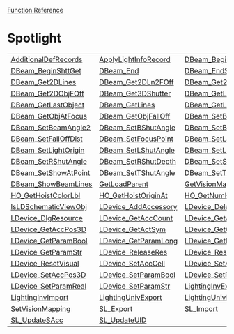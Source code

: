 [Function Reference](../README.md)

# Spotlight

| | | |
|---|---|---|
| [AdditionalDefRecords](../Functions/AdditionalDefRecords.md) | [ApplyLightInfoRecord](../Functions/ApplyLightInfoRecord.md) | [DBeam_Begin](../Functions/DBeam_Begin.md) |
| [DBeam_BeginShttGet](../Functions/DBeam_BeginShttGet.md) | [DBeam_End](../Functions/DBeam_End.md) | [DBeam_EndShttGet](../Functions/DBeam_EndShttGet.md) |
| [DBeam_Get2DLines](../Functions/DBeam_Get2DLines.md) | [DBeam_Get2DLn2FOff](../Functions/DBeam_Get2DLn2FOff.md) | [DBeam_Get2DObjAtFs](../Functions/DBeam_Get2DObjAtFs.md) |
| [DBeam_Get2DObjFOff](../Functions/DBeam_Get2DObjFOff.md) | [DBeam_Get3DShutter](../Functions/DBeam_Get3DShutter.md) | [DBeam_GetLast2DObj](../Functions/DBeam_GetLast2DObj.md) |
| [DBeam_GetLastObject](../Functions/DBeam_GetLastObject.md) | [DBeam_GetLines](../Functions/DBeam_GetLines.md) | [DBeam_GetLines2FOff](../Functions/DBeam_GetLines2FOff.md) |
| [DBeam_GetObjAtFocus](../Functions/DBeam_GetObjAtFocus.md) | [DBeam_GetObjFallOff](../Functions/DBeam_GetObjFallOff.md) | [DBeam_SetBeamAngle](../Functions/DBeam_SetBeamAngle.md) |
| [DBeam_SetBeamAngle2](../Functions/DBeam_SetBeamAngle2.md) | [DBeam_SetBShutAngle](../Functions/DBeam_SetBShutAngle.md) | [DBeam_SetBShutDepth](../Functions/DBeam_SetBShutDepth.md) |
| [DBeam_SetFallOffDist](../Functions/DBeam_SetFallOffDist.md) | [DBeam_SetFocusPoint](../Functions/DBeam_SetFocusPoint.md) | [DBeam_SetLampRot](../Functions/DBeam_SetLampRot.md) |
| [DBeam_SetLightOrigin](../Functions/DBeam_SetLightOrigin.md) | [DBeam_SetLShutAngle](../Functions/DBeam_SetLShutAngle.md) | [DBeam_SetLShutDepth](../Functions/DBeam_SetLShutDepth.md) |
| [DBeam_SetRShutAngle](../Functions/DBeam_SetRShutAngle.md) | [DBeam_SetRShutDepth](../Functions/DBeam_SetRShutDepth.md) | [DBeam_SetShow3DType](../Functions/DBeam_SetShow3DType.md) |
| [DBeam_SetShowAtPoint](../Functions/DBeam_SetShowAtPoint.md) | [DBeam_SetTShutAngle](../Functions/DBeam_SetTShutAngle.md) | [DBeam_SetTShutDepth](../Functions/DBeam_SetTShutDepth.md) |
| [DBeam_ShowBeamLines](../Functions/DBeam_ShowBeamLines.md) | [GetLoadParent](../Functions/GetLoadParent.md) | [GetVisionMapping](../Functions/GetVisionMapping.md) |
| [HO_GetHoistColorLbl](../Functions/HO_GetHoistColorLbl.md) | [HO_GetHoistOriginAt](../Functions/HO_GetHoistOriginAt.md) | [HO_GetNumHoistOrigin](../Functions/HO_GetNumHoistOrigin.md) |
| [IsLDSchematicViewObj](../Functions/IsLDSchematicViewObj.md) | [LDevice_AddAccessory](../Functions/LDevice_AddAccessory.md) | [LDevice_DeleteAcc](../Functions/LDevice_DeleteAcc.md) |
| [LDevice_DlgResource](../Functions/LDevice_DlgResource.md) | [LDevice_GetAccCount](../Functions/LDevice_GetAccCount.md) | [LDevice_GetAccPos2D](../Functions/LDevice_GetAccPos2D.md) |
| [LDevice_GetAccPos3D](../Functions/LDevice_GetAccPos3D.md) | [LDevice_GetActSym](../Functions/LDevice_GetActSym.md) | [LDevice_GetCellCount](../Functions/LDevice_GetCellCount.md) |
| [LDevice_GetParamBool](../Functions/LDevice_GetParamBool.md) | [LDevice_GetParamLong](../Functions/LDevice_GetParamLong.md) | [LDevice_GetParamReal](../Functions/LDevice_GetParamReal.md) |
| [LDevice_GetParamStr](../Functions/LDevice_GetParamStr.md) | [LDevice_ReleaseRes](../Functions/LDevice_ReleaseRes.md) | [LDevice_Reset](../Functions/LDevice_Reset.md) |
| [LDevice_ResetVisual](../Functions/LDevice_ResetVisual.md) | [LDevice_SetAccCell](../Functions/LDevice_SetAccCell.md) | [LDevice_SetAccPos2D](../Functions/LDevice_SetAccPos2D.md) |
| [LDevice_SetAccPos3D](../Functions/LDevice_SetAccPos3D.md) | [LDevice_SetParamBool](../Functions/LDevice_SetParamBool.md) | [LDevice_SetParamLong](../Functions/LDevice_SetParamLong.md) |
| [LDevice_SetParamReal](../Functions/LDevice_SetParamReal.md) | [LDevice_SetParamStr](../Functions/LDevice_SetParamStr.md) | [LightingInvExport](../Functions/LightingInvExport.md) |
| [LightingInvImport](../Functions/LightingInvImport.md) | [LightingUnivExport](../Functions/LightingUnivExport.md) | [LightingUnivImport](../Functions/LightingUnivImport.md) |
| [SetVisionMapping](../Functions/SetVisionMapping.md) | [SL_Export](../Functions/SL_Export.md) | [SL_Import](../Functions/SL_Import.md) |
| [SL_UpdateSAcc](../Functions/SL_UpdateSAcc.md) | [SL_UpdateUID](../Functions/SL_UpdateUID.md) 

